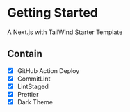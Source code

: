 # Getting Started

A Next.js with TailWind Starter Template

## Contain

- [x] GitHub Action Deploy
- [x] CommitLint
- [x] LintStaged
- [x] Prettier
- [x] Dark Theme
